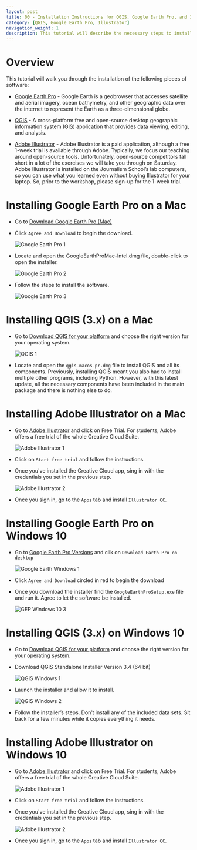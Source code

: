 ```yaml
---
layout: post
title: 00 - Installation Instructions for QGIS, Google Earth Pro, and Illustrator
category: [QGIS, Google Earth Pro, Illustrator]
navigation_weight: 1
description: This tutorial will describe the necessary steps to install the software used in the tutorials that follow, as well as throughout the various Points Unknown courses.
---
```

# Overview
This tutorial will walk you through the installation of the following pieces of software:

* [Google Earth Pro](https://www.google.com/earth/) - Google Earth is a geobrowser that accesses satellite and aerial imagery, ocean bathymetry, and other geographic data over the internet to represent the Earth as a three-dimensional globe.

* [QGIS](https://qgis.org/en/site/index.html) - A cross-platform free and open-source desktop geographic information system (GIS) application that provides data viewing, editing, and analysis.

* [Adobe Illustrator](https://www.adobe.com/products/illustrator.html) - Adobe Illustrator is a paid application, although a free 1-week trial is available through Adobe. Typically, we focus our teaching around open-source tools. Unfortunately, open-source competitors fall short in a lot of the exercises we will take you through on Saturday. Adobe Illustrator is installed on the Journalism School’s lab computers, so you can use what you learned even without buying Illustrator for your laptop. So, prior to the workshop, please sign-up for the 1-week trial.

# Installing Google Earth Pro on a Mac

* Go to [Download Google Earth Pro (Mac)](https://www.google.com/earth/download/gep/agree.html)

* Click `Agree and Download` to begin the download.

    ![Google Earth Pro 1](/assets/tutorial_images/00_Installation/GoogleEarth_01.png)

* Locate and open the GoogleEarthProMac-Intel.dmg file, double-click to open the installer.

    ![Google Earth Pro 2](/assets/tutorial_images/00_Installation/GoogleEarth_02.png)

* Follow the steps to install the software.

    ![Google Earth Pro 3](/assets/tutorial_images/00_Installation/GoogleEarth_03.png)

# Installing QGIS (3.x) on a Mac

* Go to [Download QGIS for your platform](https://qgis.org/en/site/forusers/download.html) and choose the right version for your operating system.  

    ![QGIS 1](/assets/tutorial_images/00_Installation/QGIS_01.png)

* Locate and open the `qgis-macos-pr.dmg` file to install QGIS and all its components. Previously, installing QGIS meant you also had to install multiple other programs, including Python. However, with this latest update, all the necessary components have been included in the main package and there is nothing else to do.

# Installing Adobe Illustrator on a Mac

* Go to [Adobe Illustrator](https://www.adobe.com/products/illustrator.html) and click on Free Trial. For students, Adobe offers a free trial of the whole Creative Cloud Suite.

    ![Adobe Illustrator 1](/assets/tutorial_images/00_Installation/AdobeIllustrator_01.png)

* Click on `Start free trial` and follow the instructions.
    
* Once you've installed the Creative Cloud app, sing in with the credentials you set in the previous step.
    
    ![Adobe Illustrator 2](/assets/tutorial_images/00_Installation/AdobeIllustrator_02.png)

* Once you sign in, go to the `Apps` tab and install `Illustrator CC`.
    

# Installing Google Earth Pro on Windows 10

* Go to [Google Earth Pro Versions](https://www.google.com/earth/versions/) and clik on `Download Earth Pro on desktop`
    
    ![Google Earth Windows 1](/assets/tutorial_images/00_Installation/GoogleEarthWindows_01.png)

* Click `Agree and Download` circled in red to begin the download  

* Once you download the installer find the `GoogleEarthProSetup.exe` file and run it. Agree to let the software be installed.
    
    ![GEP Windows 10 3](http://i.imgur.com/ymXTgE7.png)

# Installing QGIS (3.x) on Windows 10

* Go to [Download QGIS for your platform](https://qgis.org/en/site/forusers/download.html) and choose the right version for your operating system.  
    
* Download QGIS Standalone Installer Version 3.4 (64 bit)
    
    ![QGIS Windows 1](/assets/tutorial_images/00_Installation/QGIS_Windows_01.png)

* Launch the installer and allow it to install.
    
    ![QGIS Windows 2](/assets/tutorial_images/00_Installation/QGIS_Windows_02.png)

* Follow the installer’s steps. Don’t install any of the included data sets. Sit back for a few minutes while it copies everything it needs.
    

# Installing Adobe Illustrator on Windows 10

* Go to [Adobe Illustrator](https://www.adobe.com/products/illustrator.html) and click on Free Trial. For students, Adobe offers a free trial of the whole Creative Cloud Suite.
    
    ![Adobe Illustrator 1](/assets/tutorial_images/00_Installation/AdobeIllustrator_01.png)

* Click on `Start free trial` and follow the instructions.
    
* Once you've installed the Creative Cloud app, sing in with the credentials you set in the previous step.
    
    ![Adobe Illustrator 2](/assets/tutorial_images/00_Installation/AdobeIllustrator_02.png)

* Once you sign in, go to the `Apps` tab and install `Illustrator CC`.